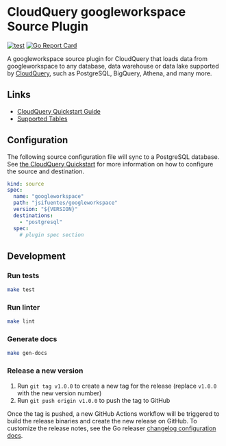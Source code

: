 # CloudQuery googleworkspace Source Plugin

[![test](https://github.com/jsifuentes/cq-source-googleworkspace/actions/workflows/test.yaml/badge.svg)](https://github.com/jsifuentes/cq-source-googleworkspace/actions/workflows/test.yaml)
[![Go Report Card](https://goreportcard.com/badge/github.com/jsifuentes/cq-source-googleworkspace)](https://goreportcard.com/report/github.com/jsifuentes/cq-source-googleworkspace)

A googleworkspace source plugin for CloudQuery that loads data from googleworkspace to any database, data warehouse or data lake supported by [CloudQuery](https://www.cloudquery.io/), such as PostgreSQL, BigQuery, Athena, and many more.

## Links

 - [CloudQuery Quickstart Guide](https://www.cloudquery.io/docs/quickstart)
 - [Supported Tables](docs/tables/README.md)


## Configuration

The following source configuration file will sync to a PostgreSQL database. See [the CloudQuery Quickstart](https://www.cloudquery.io/docs/quickstart) for more information on how to configure the source and destination.

```yaml
kind: source
spec:
  name: "googleworkspace"
  path: "jsifuentes/googleworkspace"
  version: "${VERSION}"
  destinations:
    - "postgresql"
  spec:
    # plugin spec section
```

## Development

### Run tests

```bash
make test
```

### Run linter

```bash
make lint
```

### Generate docs

```bash
make gen-docs
```

### Release a new version

1. Run `git tag v1.0.0` to create a new tag for the release (replace `v1.0.0` with the new version number)
2. Run `git push origin v1.0.0` to push the tag to GitHub  

Once the tag is pushed, a new GitHub Actions workflow will be triggered to build the release binaries and create the new release on GitHub.
To customize the release notes, see the Go releaser [changelog configuration docs](https://goreleaser.com/customization/changelog/#changelog).
